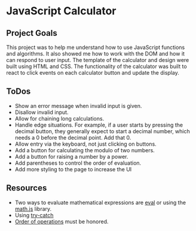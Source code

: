 # JavaScript Calculator

## Project Goals

This project was to help me understand how to use JavaScript functions and algorithms. It also showed me how to work with the DOM and how it can respond to user input.  The template of the calculator and design were built using HTML and CSS.  The functionality of the calculator was built to react to click events on each calculator button and update the display. 

## ToDos

* Show an error message when invalid input is given. 
* Disallow invalid input.
* Allow for chaining long calculations. 
* Handle edge situations. For example, if a user starts by pressing the decimal button, they generally expect to start a decimal number, which needs a 0 before the decimal point. Add that 0.
* Allow entry via the keyboard, not just clicking on buttons.
* Add a button for calculating the modulo of two numbers.
* Add a button for raising a number by a power.
* Add parentheses to control the order of evaluation.
* Add more styling to the page to increase the UI

## Resources 

* Two ways to evaluate mathematical expressions are [eval](https://developer.mozilla.org/en-US/docs/Web/JavaScript/Reference/Global_Objects/eval) or using the [math.js](http://mathjs.org/) library.
* Using [try-catch](https://developer.mozilla.org/en-US/docs/Web/JavaScript/Reference/Statements/try...catch)
* [Order of operations](https://en.wikipedia.org/wiki/Order_of_operations) must be honored.
